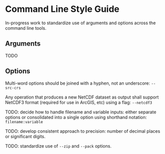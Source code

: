 # Command Line Style Guide

In-progress work to standardize use of arguments and options across the command
line tools.


## Arguments
TODO


## Options

Multi-word options should be joined with a hyphen, not an underscore:
`--src-crs`

Any operation that produces a new NetCDF dataset as output shall support NetCDF3
format (required for use in ArcGIS, etc) using a flag:
`--netcdf3`


TODO: decide how to handle filename and variable inputs: either separate options
or consolidated into a single option using shorthand notation: `filename:variable`

TODO: develop consistent approach to precision: number of decimal places or 
significant digits.

TODO: standardize use of  `--zip` and `--pack` options.
